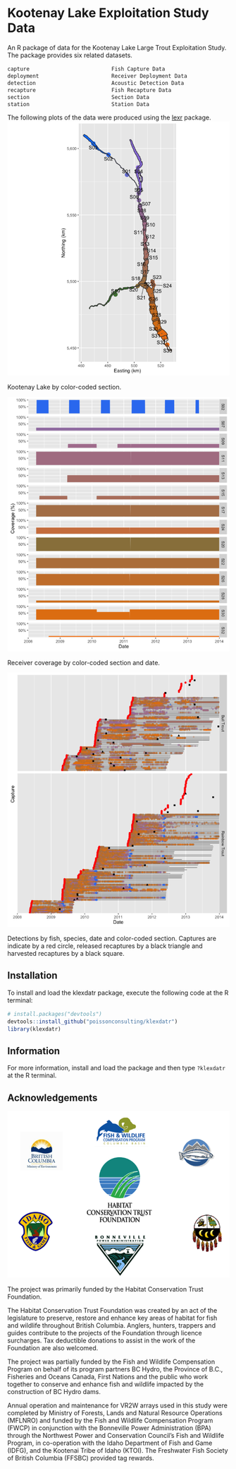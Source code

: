 <!-- README.md is generated from README.Rmd. Please edit that file -->
Kootenay Lake Exploitation Study Data
=====================================

An R package of data for the Kootenay Lake Large Trout Exploitation Study. The package provides six related datasets.

    capture                          Fish Capture Data
    deployment                       Receiver Deployment Data
    detection                        Acoustic Detection Data
    recapture                        Fish Recapture Data
    section                          Section Data
    station                          Station Data

The following plots of the data were produced using the [lexr](https://github.com/poissonconsulting/lexr) package.
<img src="README-unnamed-chunk-3-1.png" alt="Kootenay Lake by color-coded section."  />
<p class="caption">
Kootenay Lake by color-coded section.
</p>

<img src="README-unnamed-chunk-4-1.png" alt="Receiver coverage by color-coded section and date."  />
<p class="caption">
Receiver coverage by color-coded section and date.
</p>

<img src="README-unnamed-chunk-5-1.png" alt="Detections by fish, species, date and color-coded section. Captures are indicate by a red circle, released recaptures by a black triangle and harvested recaptures by a black square."  />
<p class="caption">
Detections by fish, species, date and color-coded section. Captures are indicate by a red circle, released recaptures by a black triangle and harvested recaptures by a black square.
</p>

Installation
------------

To install and load the klexdatr package, execute the following code at the R terminal:

``` r
# install.packages("devtools")
devtools::install_github("poissonconsulting/klexdatr")
library(klexdatr)
```

Information
-----------

For more information, install and load the package and then type `?klexdatr` at the R terminal.

Acknowledgements
----------------

![](logos.png)

The project was primarily funded by the Habitat Conservation Trust Foundation.

The Habitat Conservation Trust Foundation was created by an act of the legislature to preserve, restore and enhance key areas of habitat for fish and wildlife throughout British Columbia. Anglers, hunters, trappers and guides contribute to the projects of the Foundation through licence surcharges. Tax deductible donations to assist in the work of the Foundation are also welcomed.

The project was partially funded by the Fish and Wildlife Compensation Program on behalf of its program partners BC Hydro, the Province of B.C., Fisheries and Oceans Canada, First Nations and the public who work together to conserve and enhance fish and wildlife impacted by the construction of BC Hydro dams.

Annual operation and maintenance for VR2W arrays used in this study were completed by Ministry of Forests, Lands and Natural Resource Operations (MFLNRO) and funded by the Fish and Wildlife Compensation Program (FWCP) in conjunction with the Bonneville Power Administration (BPA) through the Northwest Power and Conservation Council’s Fish and Wildlife Program, in co-operation with the Idaho Department of Fish and Game (IDFG), and the Kootenai Tribe of Idaho (KTOI). The Freshwater Fish Society of British Columbia (FFSBC) provided tag rewards.
